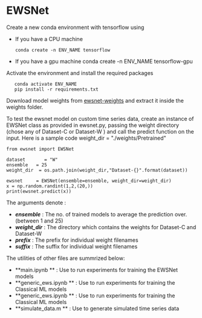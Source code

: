 # EWSNet

Create a new conda environment with tensorflow using 
  - If you have a CPU machine
  
        conda create -n ENV_NAME tensorflow

- If you have a gpu machine
        conda create -n ENV_NAME tensorflow-gpu

Activate the environment and install  the required packages
    
       conda activate ENV_NAME
       pip install -r requirements.txt 
	   
Download model weights from  [ewsnet-weights](https://drive.google.com/file/d/1-aY2MepouLQdMSNkYD6jgSedwFXB8BUP/view?usp=sharing "ewsnet-weights") and extract it inside the weights folder.

To test the ewsnet model on custom time series data, create an instance of EWSNet class as provided in ewsnet.py, passing the weight directory (chose any of Dataset-C or Dataset-W ) and call the predict function on the input. Here is a sample code 
weight_dir = "./weights/Pretrained"

    from ewsnet import EWSNet
	
	dataset       = "W"
    ensemble   = 25
	weight_dir  = os.path.join(weight_dir,"Dataset-{}".format(dataset))
	
    ewsnet     = EWSNet(ensemble=ensemble, weight_dir=weight_dir)
    x = np.random.randint(1,2,(20,))
    print(ewsnet.predict(x))

The arguments denote :
- ***ensemble*** : The no. of trained models to average the prediction over. (between 1 and 25)
- ***weight_dir*** : The directory which contains the weights for Dataset-C and Dataset-W 
- ***prefix***         : The prefix for individual weight filenames
- ***suffix***         : The suffix for individual weight filenames

The utilities of other files are summrized below: 
- **main.ipynb ** : Use to run experiments for training the EWSNet models
- **generic_ews.ipynb ** : Use to run experiments for training the Classical ML models
- **generic_ews.ipynb ** : Use to run experiments for training the Classical ML models
- **simulate_data.m **    : Use to generate simulated time series data 
